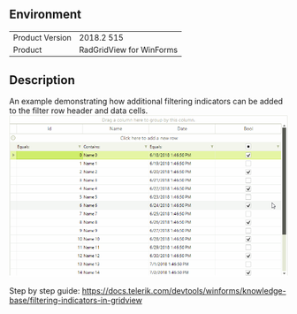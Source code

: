 ## Environment
<table>
	<tr>
		<td>Product Version</td>
		<td>2018.2 515</td>
	</tr>
	<tr>
		<td>Product</td>
		<td>RadGridView for WinForms</td>
	</tr>
</table>


## Description 

An example demonstrating how additional filtering indicators can be added to the filter row header and data cells.
![filtering-indicators-gridview 001](filtering-indicators-gridview001.gif)

Step by step guide: https://docs.telerik.com/devtools/winforms/knowledge-base/filtering-indicators-in-gridview